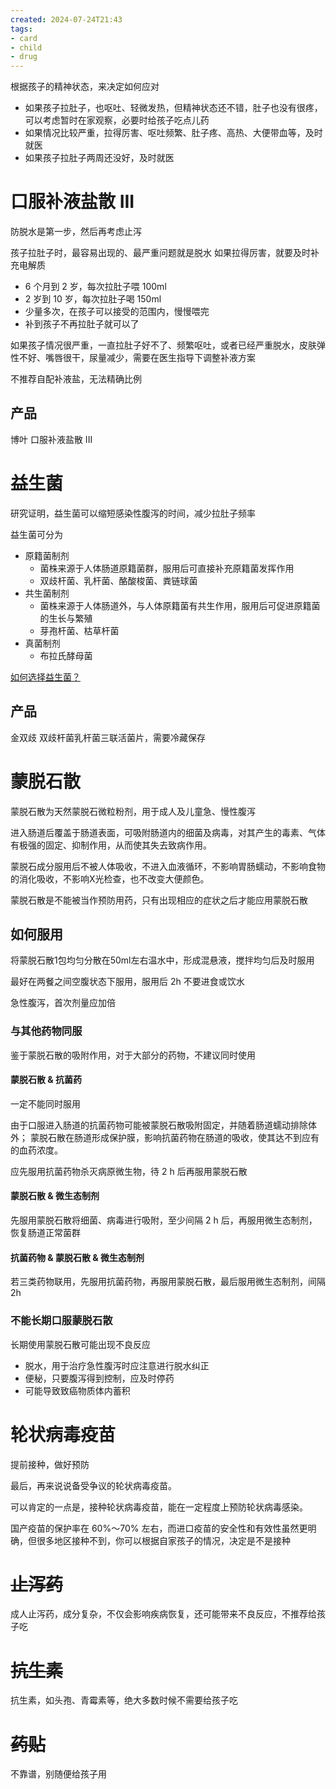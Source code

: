 ```yaml
---
created: 2024-07-24T21:43
tags: 
- card
- child
- drug
---
```



根据孩子的精神状态，来决定如何应对
- 如果孩子拉肚子，也呕吐、轻微发热，但精神状态还不错，肚子也没有很疼，可以考虑暂时在家观察，必要时给孩子吃点儿药
- 如果情况比较严重，拉得厉害、呕吐频繁、肚子疼、高热、大便带血等，及时就医
- 如果孩子拉肚子两周还没好，及时就医

# 口服补液盐散 III

防脱水是第一步，然后再考虑止泻

孩子拉肚子时，最容易出现的、最严重问题就是脱水
如果拉得厉害，就要及时补充电解质

- 6 个月到 2 岁，每次拉肚子喂 100ml
- 2 岁到 10 岁，每次拉肚子喝 150ml
- 少量多次，在孩子可以接受的范围内，慢慢喂完
- 补到孩子不再拉肚子就可以了

如果孩子情况很严重，一直拉肚子好不了、频繁呕吐，或者已经严重脱水，皮肤弹性不好、嘴唇很干，尿量减少，需要在医生指导下调整补液方案

不推荐自配补液盐，无法精确比例

## 产品

博叶 口服补液盐散 III


# 益生菌

研究证明，益生菌可以缩短感染性腹泻的时间，减少拉肚子频率

益生菌可分为
- 原籍菌制剂
	- 菌株来源于人体肠道原籍菌群，服用后可直接补充原籍菌发挥作用
	- 双歧杆菌、乳杆菌、酪酸梭菌、粪链球菌
- 共生菌制剂
	- 菌株来源于人体肠道外，与人体原籍菌有共生作用，服用后可促进原籍菌的生长与繁殖
	- 芽孢杆菌、枯草杆菌
- 真菌制剂  
	- 布拉氏酵母菌

[如何选择益生菌？](https://nurs.dxy.cn/article/802858)

## 产品

金双歧 双歧杆菌乳杆菌三联活菌片，需要冷藏保存

# 蒙脱石散

蒙脱石散为天然蒙脱石微粒粉剂，用于成人及儿童急、慢性腹泻

进入肠道后覆盖于肠道表面，可吸附肠道内的细菌及病毒，对其产生的毒素、气体有极强的固定、抑制作用，从而使其失去致病作用。

蒙脱石成分服用后不被人体吸收，不进入血液循环，不影响胃肠蠕动，不影响食物的消化吸收，不影响X光检查，也不改变大便颜色。

蒙脱石散是不能被当作预防用药，只有出现相应的症状之后才能应用蒙脱石散

## 如何服用

将蒙脱石散1包均匀分散在50ml左右温水中，形成混悬液，搅拌均匀后及时服用

最好在两餐之间空腹状态下服用，服用后 2h 不要进食或饮水

急性腹泻，首次剂量应加倍

### 与其他药物同服

鉴于蒙脱石散的吸附作用，对于大部分的药物，不建议同时使用
#### 蒙脱石散 & 抗菌药 

一定不能同时服用

由于口服进入肠道的抗菌药物可能被蒙脱石散吸附固定，并随着肠道蠕动排除体外；
蒙脱石散在肠道形成保护膜，影响抗菌药物在肠道的吸收，使其达不到应有的血药浓度。 

应先服用抗菌药物杀灭病原微生物，待 2 h 后再服用蒙脱石散

#### 蒙脱石散 & 微生态制剂

先服用蒙脱石散将细菌、病毒进行吸附，至少间隔 2 h 后，再服用微生态制剂，恢复肠道正常菌群

#### 抗菌药物 & 蒙脱石散 & 微生态制剂 

若三类药物联用，先服用抗菌药物，再服用蒙脱石散，最后服用微生态制剂，间隔 2h

### 不能长期口服蒙脱石散

长期使用蒙脱石散可能出现不良反应
- 脱水，用于治疗急性腹泻时应注意进行脱水纠正
- 便秘，只要腹泻得到控制，应及时停药
- 可能导致致癌物质体内蓄积

# 轮状病毒疫苗

提前接种，做好预防

最后，再来说说备受争议的轮状病毒疫苗。

可以肯定的一点是，接种轮状病毒疫苗，能在一定程度上预防轮状病毒感染。

国产疫苗的保护率在 60%～70% 左右，而进口疫苗的安全性和有效性虽然更明确，但很多地区接种不到，你可以根据自家孩子的情况，决定是不是接种

# ~~止泻药~~

成人止泻药，成分复杂，不仅会影响疾病恢复，还可能带来不良反应，不推荐给孩子吃

# ~~抗生素~~

抗生素，如头孢、青霉素等，绝大多数时候不需要给孩子吃

# ~~药贴~~

不靠谱，别随便给孩子用








